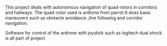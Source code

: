 This project deals with autonomous navigation of quad-rotors in corridors and hallways. The quad-rotor used is ardrone from parrot.It does basic maneuvers such as obstacle avoidance ,line following and corridor navigation.

Software for control of the ardrone with joystick such as logitech dual shock is all part of project